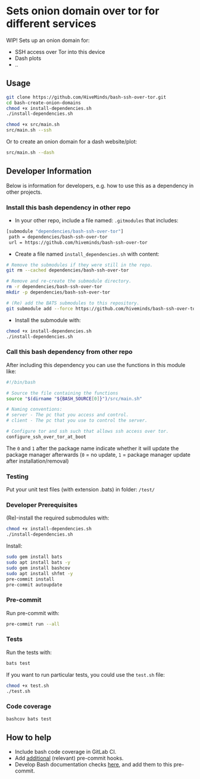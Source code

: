 # Sets onion domain over tor for different services

WIP!
Sets up an onion domain for:

- SSH access over Tor into this device
- Dash plots
- ..

## Usage

```sh
git clone https://github.com/HiveMinds/bash-ssh-over-tor.git
cd bash-create-onion-domains
chmod +x install-dependencies.sh
./install-dependencies.sh

chmod +x src/main.sh
src/main.sh --ssh
```

Or to create an onion domain for a dash website/plot:

```sh
src/main.sh --dash
```

## Developer Information

Below is information for developers, e.g. how to use this as a dependency in
other projects.

### Install this bash dependency in other repo

- In your other repo, include a file named: `.gitmodules` that includes:

```sh
[submodule "dependencies/bash-ssh-over-tor"]
 path = dependencies/bash-ssh-over-tor
 url = https://github.com/hiveminds/bash-ssh-over-tor
```

- Create a file named `install_dependencies.sh` with content:

```sh
# Remove the submodules if they were still in the repo.
git rm --cached dependencies/bash-ssh-over-tor

# Remove and re-create the submodule directory.
rm -r dependencies/bash-ssh-over-tor
mkdir -p dependencies/bash-ssh-over-tor

# (Re) add the BATS submodules to this repository.
git submodule add --force https://github.com/hiveminds/bash-ssh-over-tor dependencies/bash-ssh-over-tor
```

- Install the submodule with:

```sh
chmod +x install-dependencies.sh
./install-dependencies.sh
```

### Call this bash dependency from other repo

After including this dependency you can use the functions in this module like:

```sh
#!/bin/bash

# Source the file containing the functions
source "$(dirname "${BASH_SOURCE[0]}")/src/main.sh"

# Naming conventions:
# server - The pc that you access and control.
# client - The pc that you use to control the server.

# Configure tor and ssh such that allows ssh access over tor.
configure_ssh_over_tor_at_boot
```

The `0` and `1` after the package name indicate whether it will update the
package manager afterwards (`0` = no update, `1` = package manager update after
installation/removal)

### Testing

Put your unit test files (with extension .bats) in folder: `/test/`

### Developer Prerequisites

(Re)-install the required submodules with:

```sh
chmod +x install-dependencies.sh
./install-dependencies.sh
```

Install:

```sh
sudo gem install bats
sudo apt install bats -y
sudo gem install bashcov
sudo apt install shfmt -y
pre-commit install
pre-commit autoupdate
```

### Pre-commit

Run pre-commit with:

```sh
pre-commit run --all
```

### Tests

Run the tests with:

```sh
bats test
```

If you want to run particular tests, you could use the `test.sh` file:

```sh
chmod +x test.sh
./test.sh
```

### Code coverage

```sh
bashcov bats test
```

## How to help

- Include bash code coverage in GitLab CI.
- Add [additional](https://pre-commit.com/hooks.html) (relevant) pre-commit hooks.
- Develop Bash documentation checks
  [here](https://github.com/TruCol/checkstyle-for-bash), and add them to this
  pre-commit.
